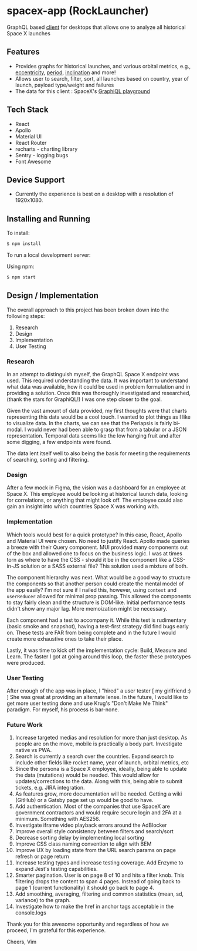 # spacex-app (RockLauncher)

GraphQL based [client](https://rocklauncher.vimalshah77.now.sh) for desktops that allows one to analyze all historical Space X launches

## Features

- Provides graphs for historical launches, and various orbital metrics, e.g., [eccentricity](https://rocklauncher.vimalshah77.now.sh/launches-over-time#eccentricity), [period](https://rocklauncher.vimalshah77.now.sh/launches-over-time#period), [inclination](https://rocklauncher.vimalshah77.now.sh/launches-over-time#inclination)  and more!
- Allows user to search, filter, sort, all launches based on country, year of launch, payload type/weight and failures
- The data for this client : SpaceX's [GraphiQL playground](https://api.spacex.land/graphql)

## Tech Stack
- React
- Apollo 
- Material UI 
- React Router
- recharts - charting library
- Sentry - logging bugs
- Font Awesome

## Device Support

- Currently the experience is best on a desktop with a resolution of 1920x1080.

## Installing and Running

To install: 

```bash
$ npm install
```

To run a local development server:

Using npm:

```bash
$ npm start
```

## Design / Implementation

The overall approach to this project has been broken down into the following steps:

1. Research
2. Design
3. Implementation
4. User Testing

### Research

In an attempt to distinguish myself, the GraphQL Space X endpoint was used. This required understanding the data. It was important to understand what data was available, how it could be used in problem formulation and in providing a solution. Once this was thoroughly investigated and researched, (thank the stars for GraphiQL!) I was one step closer to the goal.

Given the vast amount of data provided, my first thoughts were that charts representing this data would be a cool touch. I wanted to plot things as I like to visualize data. In the charts, we can see that the Periapsis is fairly bi-modal. I would never had been able to grasp that from a tabular or a JSON representation. Temporal data seems like the low hanging fruit and after some digging, a few endpoints were found.

The data lent itself well to also being the basis for meeting the requirements of searching, sorting and filtering.

### Design

After a few mock in Figma, the vision was a dashboard for an employee at Space X. This employee would be looking at historical launch data, looking for correlations, or anything that might look off. The employee could also gain an insight into which countries Space X was working with. 

### Implementation

Which tools would best for a quick prototype? In this case, React, Apollo and Material UI were chosen. No need to justify React. Apollo made queries a breeze with their Query component. MUI provided many components out of the box and allowed one to focus on the business logic. I was at times torn as where to have the CSS - should it be in the component like a CSS-in-JS solution or a SASS external file? This solution used a mixture of both.

The component hierarchy was next. What would be a good way to structure the components so that another person could create the mental model of the app easily? I'm not sure if I nailed this, however, using `context` and `userReducer` allowed for minimal prop passing. This allowed the components to stay fairly clean and the structure is DOM-like. Initial performance tests didn't show any major lag. More memoization might be necessary.

Each component had a test to accompany it. While this test is rudimentary (basic smoke and snapshot), having a test-first strategy did find bugs early on. These tests are FAR from being complete and in the future I would create more exhaustive ones to take their place.  

Lastly, it was time to kick off the implementation cycle: Build, Measure and Learn. The faster I got at going around this loop, the faster these prototypes were produced.

### User Testing

After enough of the app was in place, I "hired" a user tester [ my girlfriend :) ] She was great at providing an alternate lense. In the future, I would like to get more user testing done and use Krug's "Don't Make Me Think" paradigm. For myself, his process is bar-none.

### Future Work

1. Increase targeted medias and resolution for more than just desktop. As people are on the move, mobile is practically a body part. Investigate native vs PWA.
2. Search is currently a search over the countries. Expand search to include other fields like rocket name, year of launch, orbital metrics, etc
3. Since the persona is a Space X employee, ideally, being able to update the data (mutations) would be needed. This would allow for updates/corrections to the data. Along with this, being able to submit tickets, e.g. JIRA integration.
4. As features grow, more documentation will be needed. Getting a wiki (GitHub) or a Gatsby page set up would be good to have.
5. Add authentication. Most of the companies that use SpaceX are government contractors and would require secure login and 2FA at a minimum. Something with AES256.
6. Investigate iframe video playback errors around the AdBlocker 
7. Improve overall style consistency between filters and search/sort
8. Decrease sorting delay by implementing local sorting
9. Improve CSS class naming convention to align with BEM
10. Improve UX by loading state from the URL search params on page refresh or page return
11. Increase testing types and increase testing coverage. Add Enzyme to expand Jest's testing capabilities.
12. Smarter pagination. User is on page 8 of 10 and hits a filter knob. This filtering drops the content to span 4 pages. Instead of going back to page 1 (current functionality) it should go back to page 4.
13. Add smoothing, averaging, filtering and common statistics (mean, sd, variance) to the graph.
14. Investigate how to make the href in anchor tags acceptable in the console.logs

Thank you for this awesome opportunity and regardless of how we proceed, I'm grateful for this experience.

Cheers,
Vim